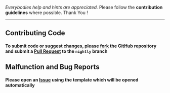  *Everybodies help and hints are appreciated.*
 Please follow the **contribution guidelines** where possible.
 Thank You !   


-  -  -


## Contributing Code

#### To submit code or suggest changes, please [fork](https://help.github.com/articles/fork-a-repo/) the GitHub repository and submit a [Pull Request](https://help.github.com/articles/creating-a-pull-request-from-a-fork/) to the `nightly` branch   



## Malfunction and Bug Reports

#### Please open an [Issue](https://help.github.com/articles/creating-an-issue/) using the template which will be opened automatically


